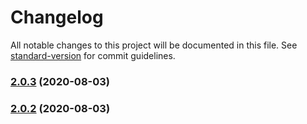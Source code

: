 # Changelog

All notable changes to this project will be documented in this file. See [standard-version](https://github.com/conventional-changelog/standard-version) for commit guidelines.

### [2.0.3](https://github.com/SuveshBaskar/louis-url-shortener/compare/v2.0.2...v2.0.3) (2020-08-03)

### [2.0.2](https://github.com/SuveshBaskar/louis-url-shortener/compare/v2.0.1...v2.0.2) (2020-08-03)
